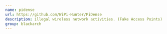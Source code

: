 ```yaml
---
name: pidense
url: https://github.com/WiPi-Hunter/PiDense
description: illegal wireless network activities. (Fake Access Points) URL : https://github.com/WiPi-Hunter/PiDense Groups : blackarch blackarch-wireless blackarch-defensive
group: blackarch
---
```

